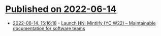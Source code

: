 # [Published on 2022-06-14](index.md)

* [2022-06-14, 15:16:18](https://news.ycombinator.com/item?id=31740724) - [Launch HN: Mintlify (YC W22) – Maintainable documentation for software teams](https://news.ycombinator.com/item?id=31740724)
